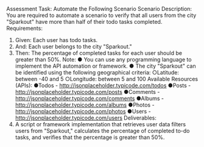 Assessment Task: Automate the Following Scenario
Scenario Description:
You are required to automate a scenario to verify that all users from the city
"Sparkout" have more than half of their todo tasks completed.
Requirements:
1. Given: Each user has todo tasks.
2. And: Each user belongs to the city "Sparkout."
3. Then: The percentage of completed tasks for each user should be greater than 50%.
Note:
●
You can use any programming language to implement the API automation or
framework.
●
The city "Sparkout" can be identified using the following geographical criteria:
○Latitude: between -40 and 5
○Longitude: between 5 and 100
Available Resources (APIs):
●Todos - http://jsonplaceholder.typicode.com/todos
●Posts - http://jsonplaceholder.typicode.com/posts
●Comments - http://jsonplaceholder.typicode.com/comments
●Albums - http://jsonplaceholder.typicode.com/albums
●Photos - http://jsonplaceholder.typicode.com/photos
●Users - http://jsonplaceholder.typicode.com/users
Deliverables:
1. A script or framework implementation that retrieves user data filters users from
"Sparkout," calculates the percentage of completed to-do tasks, and verifies that the
percentage is greater than 50%.
